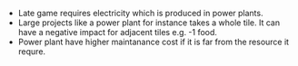 - Late game requires electricity which is produced in power plants.
- Large projects like a power plant for instance takes a whole tile. It can have a negative impact for adjacent tiles e.g. -1 food.
- Power plant have higher maintanance cost if it is far from the resource it requre.
